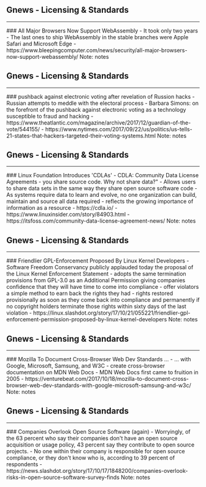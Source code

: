 ## Gnews -  Licensing & Standards
<hr />
### All Major Browsers Now Support WebAssembly
- It took only two years
- The last ones to ship WebAssembly in the stable branches were Apple Safari and Microsoft Edge
- https://www.bleepingcomputer.com/news/security/all-major-browsers-now-support-webassembly/
Note:
notes


## Gnews -  Licensing & Standards
<hr />
### pushback against electronic voting after revelation of Russion hacks
- Russian attempts to meddle with the electoral process
- Barbara Simons: on the forefront of the pushback against electronic voting as a technology susceptible to fraud and hacking
- https://www.theatlantic.com/magazine/archive/2017/12/guardian-of-the-vote/544155/
- https://www.nytimes.com/2017/09/22/us/politics/us-tells-21-states-that-hackers-targeted-their-voting-systems.html
Note:
notes


## Gnews -  Licensing & Standards
<hr />
### Linux Foundation Introduces 'CDLAs'
- CDLA: Community Data License Agreements
- you share source code. Why not share data?"
- Allows users to share data sets in the same way they share open source software code
- As systems require data to learn and evolve, no one organization can build, maintain and source all data required
- reflects the growing importance of information as a resource
- https://cdla.io/
- https://www.linuxinsider.com/story/84903.html
- https://itsfoss.com/community-data-license-agreement-news/
Note:
notes


## Gnews -  Licensing & Standards
<hr />
### Friendlier GPL-Enforcement Proposed By Linux Kernel Developers
- Software Freedom Conservancy publicly applauded today the proposal of the Linux Kernel Enforcement Statement
- adopts the same termination provisions from GPL-3.0 as an Additional Permission giving companies confidence that they will have time to come into compliance
- offer violators a simple method to earn back the rights they had
- rights restored provisionally as soon as they come back into compliance and permanently if no copyright holders terminate those rights within sixty days of the last violation
- https://linux.slashdot.org/story/17/10/21/055221/friendlier-gpl-enforcement-permission-proposed-by-linux-kernel-developers
Note:
notes


## Gnews -  Licensing & Standards
<hr />
### Mozilla To Document Cross-Browser Web Dev Standards ...
- ... with Google, Microsoft, Samsung, and W3C
- create cross-browser documentation on MDN Web Docs
- MDN Web Docs first came to fruition in 2005
- https://venturebeat.com/2017/10/18/mozilla-to-document-cross-browser-web-dev-standards-with-google-microsoft-samsung-and-w3c/
Note:
notes


## Gnews -  Licensing & Standards
<hr />
### Companies Overlook Open Source Software (again)
- Worryingly, of the 63 percent who say their companies don't have an open source acquisition or usage policy, 43 percent say they contribute to open source projects.
- No one within their company is responsible for open source compliance, or they don't know who is, according to 39 percent of respondents
- https://news.slashdot.org/story/17/10/17/1848200/companies-overlook-risks-in-open-source-software-survey-finds
Note:
notes
